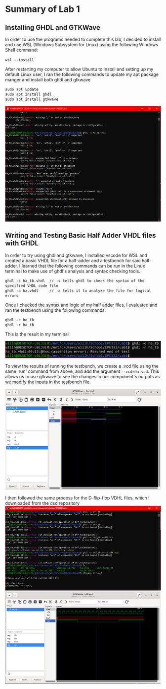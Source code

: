 # Summary of Lab 1
## Installing GHDL and GTKWave
In order to use the programs needed to complete this lab, I decided to install and use WSL (Windows Subsystem for Linux) using the following Windows Shell command:

` wsl --install `

After restarting my computer to allow Ubuntu to install and setting up my default Linux user, I ran the following commands to update my apt package manger and install both ghdl and gtkwave

``` 
sudo apt update
sudo apt install ghdl
sudo apt install gtkwave 
```

![Image of my terminal](Lab1_GHDL.PNG)

## Writing and Testing Basic Half Adder VHDL files with GHDL
In order to try using ghdl and gtkwave, I installed vscode for WSL and created a basic VHDL file for a half-adder and a testbench for said half-adder. 
I learned that the following commands can be run in the Linux terminal to make use of ghdl's analysis and syntax checking tools.

```
ghdl -s ha_tb.vhdl  // -s tells ghdl to check the syntax of the specified VHDL code file
ghdl -a ha.vhdl     // -a tells it to analyze the file for logical errors
```

Once I checked the syntax and logic of my half adder files, I evaluated and ran the testbench using the following commands;

```
ghdl -e ha_tb  
ghdl -r ha_tb
```

This is the result in my terminal

![Result of running the testbench](ghdl_-e_and_-r_for_ha.PNG)

To view the results of running the testbench, we create a .vcd file using the same 'run' command from above, and add the argument `--vcd=ha.vcd`. 
This allows us to use gtkwave to see the changes in our component's outputs as we modify the inputs in the testbench file.

![GTKWave of the HA](gtkwave_ha.PNG)

I then followed the same process for the D-flip-flop VDHL files, which I downloaded from the dsd repository
![ghdl commands for the DFF](ghdl_for_dff.PNG)
![GTKWave of the Dff](gtkwave_dff.PNG)
